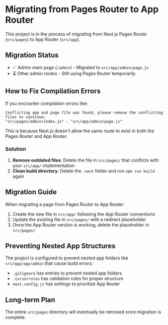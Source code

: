 # Migrating from Pages Router to App Router

This project is in the process of migrating from Next.js Pages Router (`src/pages`) to App Router (`src/app`).

## Migration Status

- ✅ Admin main page (`/admin`) - Migrated to `src/app/admin/page.js`
- ⏳ Other admin routes - Still using Pages Router temporarily

## How to Fix Compilation Errors

If you encounter compilation errors like:

```
Conflicting app and page file was found, please remove the conflicting files to continue:
"src/pages/admin/index.js" - "src/app/admin/page.js"
```

This is because Next.js doesn't allow the same route to exist in both the Pages Router and App Router.

### Solution

1. **Remove outdated files**: Delete the file in `src/pages/` that conflicts with your `src/app/` implementation
2. **Clean build directory**: Delete the `.next` folder and run `npm run build` again

## Migration Guide

When migrating a page from Pages Router to App Router:

1. Create the new file in `src/app/` following the App Router conventions
2. Update the existing file in `src/pages/` with a redirect placeholder
3. Once the App Router version is working, delete the placeholder in `src/pages/`

## Preventing Nested App Structures

The project is configured to prevent nested app folders like `src/app/app/admin` that cause build errors:

- `.gitignore` has entries to prevent nested app folders
- `.cursorrules` has validation rules for proper structure
- `next.config.js` has settings to prioritize App Router

## Long-term Plan

The entire `src/pages` directory will eventually be removed once migration is complete.
